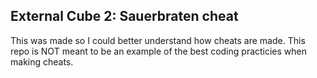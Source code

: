 ## External Cube 2: Sauerbraten cheat
This was made so I could better understand how cheats are made. This repo is NOT meant to be an example of the best coding practicies when making cheats.